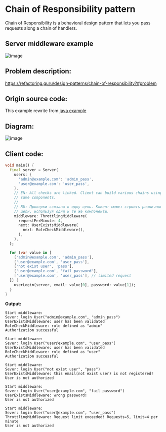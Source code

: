 # Chain of Responsibility pattern
Chain of Responsibility is a behavioral design pattern that lets you pass requests along a chain of handlers. 

## Server middleware example 
![image](https://user-images.githubusercontent.com/8049534/149480179-ba06640c-0858-4ff9-8957-f2c4aa22ccc4.png)

## Problem description:
https://refactoring.guru/design-patterns/chain-of-responsibility?#problem

## Origin source code:
This example rewrite from [java example](https://github.com/RefactoringGuru/design-patterns-java/tree/master/src/refactoring_guru/chain_of_responsibility/example)

## Diagram:
![image](https://user-images.githubusercontent.com/8049534/149488654-7ff5f659-4086-4d1a-ae44-326c71fb880a.png)

## Client code:
```dart
void main() {
  final server = Server(
    users: {
      'admin@example.com': 'admin_pass',
      'user@example.com': 'user_pass',
    },
    // EN: All checks are linked. Client can build various chains using the
    // same components.
    //
    // RU: Проверки связаны в одну цепь. Клиент может строить различные
    // цепи, используя одни и те же компоненты.
    middleware: ThrottlingMiddleware(
      requestPerMinute: 4,
      next: UserExistsMiddleware(
        next: RoleCheckMiddleware(),
      ),
    ),
  );

  for (var value in [
    ['admin@example.com', 'admin_pass'],
    ['user@example.com', 'user_pass'],
    ['not exist user', 'pass'],
    ['user@example.com', 'fail password'],
    ['user@example.com', 'user_pass'], // limited request
  ]) {
    userLogin(server, email: value[0], password: value[1]);
  }
}
```

**Output:**
```
Start middleware:
Sever: login User("admin@example.com", "admin_pass")
UserExistsMiddleware: user has been validated
RoleCheckMiddleware: role defined as "admin"
Authorization successful

Start middleware:
Sever: login User("user@example.com", "user_pass")
UserExistsMiddleware: user has been validated
RoleCheckMiddleware: role defined as "user"
Authorization successful

Start middleware:
Sever: login User("not exist user", "pass")
UserExistsMiddleware: this email(not exist user) is not registered!
User is not authorized

Start middleware:
Sever: login User("user@example.com", "fail password")
UserExistsMiddleware: wrong password!
User is not authorized

Start middleware:
Sever: login User("user@example.com", "user_pass")
ThrottlingMiddleware: Request limit exceeded! Requests=5, limit=4 per minute
User is not authorized
```
